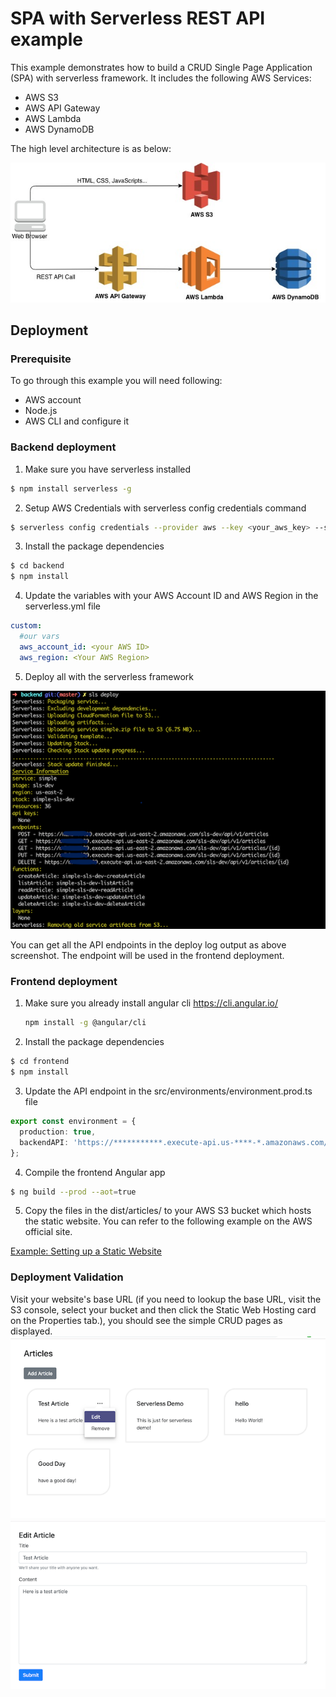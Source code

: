 # **SPA with Serverless REST API example**

This example demonstrates how to build a CRUD Single Page Application (SPA) with serverless framework. It includes the following AWS Services:

- AWS S3
- AWS API Gateway
- AWS Lambda
- AWS DynamoDB

The high level architecture is as below:

![](./docs/images/serverless_demo_arch.jpg)

## **Deployment**

### **Prerequisite**
To go through this example you will need following:

- AWS account
- Node.js
- AWS CLI and configure it

### **Backend deployment**
1. Make sure you have serverless installed
```bash
$ npm install serverless -g
```

2. Setup AWS Credentials with serverless config credentials command
```bash
$ serverless config credentials --provider aws --key <your_aws_key> --secret <your_aws_secret>
```

3. Install the package dependencies 
```bash
$ cd backend
$ npm install
```
4. Update the variables with your AWS Account ID and AWS Region in the serverless.yml file
```yml
custom:
  #our vars
  aws_account_id: <your AWS ID>
  aws_region: <Your AWS Region>
```

5. Deploy all with the serverless framework

![](./docs/images/sls_deploy.png)

You can get all the API endpoints in the deploy log output as above screenshot. The endpoint will be used in the frontend deployment.

### **Frontend deployment**
1. Make sure you already install angular cli https://cli.angular.io/
	
	```bash
	npm install -g @angular/cli
	```

2. Install the package dependencies 
```bash
$ cd frontend
$ npm install
```   
3. Update the API endpoint in the src/environments/environment.prod.ts file

```ts
export const environment = {
  production: true,
  backendAPI: 'https://***********.execute-api.us-****-*.amazonaws.com/sls-dev/api/v1'
};

```

4. Compile the frontend Angular app
```bash
$ ng build --prod --aot=true
```   
5. Copy the files in the dist/articles/ to your AWS S3 bucket which hosts the static website.
You can refer to the following example on the AWS official site.

[Example: Setting up a Static Website](https://docs.aws.amazon.com/AmazonS3/latest/dev/HostingWebsiteOnS3Setup.html)


### **Deployment Validation**

Visit your website's base URL (if you need to lookup the base URL, visit the S3 console, select your bucket and then click the Static Web Hosting card on the Properties tab.), you should see the simple CRUD pages as displayed. 
![](./docs/images/frontend_page1.png) ![](./docs/images/frontend_page2.png)

